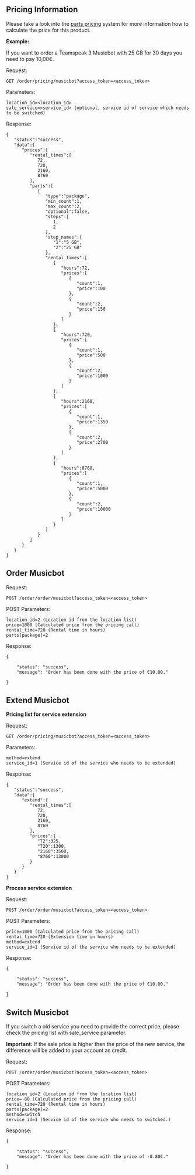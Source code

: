 ## Pricing Information

Please take a look into the [parts pricing](/resources/order/information/#pricing-structure-parts) system for more information how to calculate the price for this product.

**Example:**

If you want to order a Teamspeak 3 Musicbot with 25 GB for 30 days you need to pay 10,00€.

Request:
```
GET /order/pricing/musicbot?access_token=<access_token>
```

Parameters:
```
location_id=<location_id>
sale_service=<service_id> (optional, service id of service which needs to be switched)
```

Response:
```
{  
   "status":"success",
   "data":{  
      "prices":{  
         "rental_times":[  
            72,
            720,
            2160,
            8760
         ],
         "parts":[  
            {  
               "type":"package",
               "min_count":1,
               "max_count":2,
               "optional":false,
               "steps":[  
                  1,
                  2
               ],
               "step_names":{  
                  "1":"5 GB",
                  "2":"25 GB"
               },
               "rental_times":[  
                  {  
                     "hours":72,
                     "prices":[  
                        {  
                           "count":1,
                           "price":100
                        },
                        {  
                           "count":2,
                           "price":150
                        }
                     ]
                  },
                  {  
                     "hours":720,
                     "prices":[  
                        {  
                           "count":1,
                           "price":500
                        },
                        {  
                           "count":2,
                           "price":1000
                        }
                     ]
                  },
                  {  
                     "hours":2160,
                     "prices":[  
                        {  
                           "count":1,
                           "price":1350
                        },
                        {  
                           "count":2,
                           "price":2700
                        }
                     ]
                  },
                  {  
                     "hours":8760,
                     "prices":[  
                        {  
                           "count":1,
                           "price":5000
                        },
                        {  
                           "count":2,
                           "price":10000
                        }
                     ]
                  }
               ]
            }
         ]
      }
   }
}
```

## Order Musicbot

Request:
```
POST /order/order/musicbot?access_token=<access_token>
```

POST Parameters:
```
location_id=2 (Location id from the location list)
price=1000 (Calculated price from the pricing call) 
rental_time=720 (Rental time in hours)
parts[package]=2
```

Response:
```
{

    "status": "success",
    "message": "Order has been done with the price of €10.00."

}
```

## Extend Musicbot

**Pricing list for service extension**

Request:
```
GET /order/pricing/musicbot?access_token=<access_token>
```

Parameters:
```
method=extend
service_id=1 (Service id of the service who needs to be extended)
```

Response:
```
{  
   "status":"success",
   "data":{  
      "extend":{  
         "rental_times":[  
            72,
            720,
            2160,
            8760
         ],
         "prices":{  
            "72":325,
            "720":1300,
            "2160":3500,
            "8760":13000
         }
      }
   }
}
```

**Process service extension**

Request:
```
POST /order/order/musicbot?access_token=<access_token>
```

POST Parameters:
```
price=1000 (Calculated price from the pricing call) 
rental_time=720 (Extension time in hours)
method=extend
service_id=1 (Service id of the service who needs to be extended)
```

Response:
```
{

    "status": "success",
    "message": "Order has been done with the price of €10.00."

}
```


## Switch Musicbot

If you switch a old service you need to provide the correct price, please check the pricing list with sale_service parameter.

**Important:** If the sale price is higher then the price of the new service, the difference will be added to your account as credit.

Request:
```
POST /order/order/musicbot?access_token=<access_token>
```

POST Parameters:
```
location_id=2 (Location id from the location list)
price=-80 (Calculated price from the pricing call) 
rental_time=720 (Rental time in hours)
parts[package]=2
method=switch
service_id=1 (Service id of the service who needs to switched.)
```

Response:
```
{

    "status": "success",
    "message": "Order has been done with the price of -0.80€."

}
```